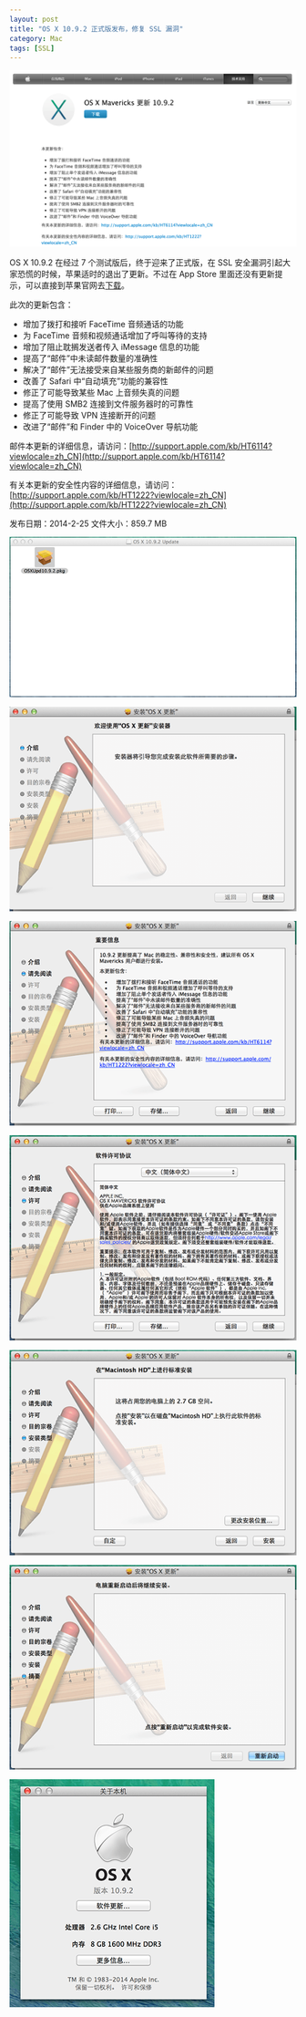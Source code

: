```yaml
---
layout: post
title: "OS X 10.9.2 正式版发布，修复 SSL 漏洞"
category: Mac
tags: [SSL]
---
```


![00](/cdn/images/2014/02/update0.png)

OS X 10.9.2 在经过 7 个测试版后，终于迎来了正式版，在 SSL 安全漏洞引起大家恐慌的时候，苹果适时的退出了更新。不过在 App Store 里面还没有更新提示，可以直接到苹果官网去[下载](http://support.apple.com/kb/DL1725?viewlocale=zh_CN)。

<!-- more -->

此次的更新包含：

- 增加了拨打和接听 FaceTime 音频通话的功能
- 为 FaceTime 音频和视频通话增加了呼叫等待的支持
- 增加了阻止耽搁发送者传入 iMessage 信息的功能
- 提高了“邮件”中未读邮件数量的准确性
- 解决了“邮件”无法接受来自某些服务商的新邮件的问题
- 改善了 Safari 中“自动填充”功能的兼容性
- 修正了可能导致某些 Mac 上音频失真的问题
- 提高了使用 SMB2 连接到文件服务器时的可靠性
- 修正了可能导致 VPN 连接断开的问题
- 改进了“邮件”和 Finder 中的 VoiceOver 导航功能

邮件本更新的详细信息，请访问：[http://support.apple.com/kb/HT6114?viewlocale=zh_CN](http://support.apple.com/kb/HT6114?viewlocale=zh_CN)

有关本更新的安全性内容的详细信息，请访问：[http://support.apple.com/kb/HT1222?viewlocale=zh_CN](http://support.apple.com/kb/HT1222?viewlocale=zh_CN)

发布日期：2014-2-25
文件大小：859.7 MB

![01](/cdn/images/2014/02/update1.png)

![02](/cdn/images/2014/02/update2.png)

![03](/cdn/images/2014/02/update3.png)

![04](/cdn/images/2014/02/update4.png)

![05](/cdn/images/2014/02/update5.png)

![06](/cdn/images/2014/02/update6.png)

![07](/cdn/images/2014/02/update7.png)
